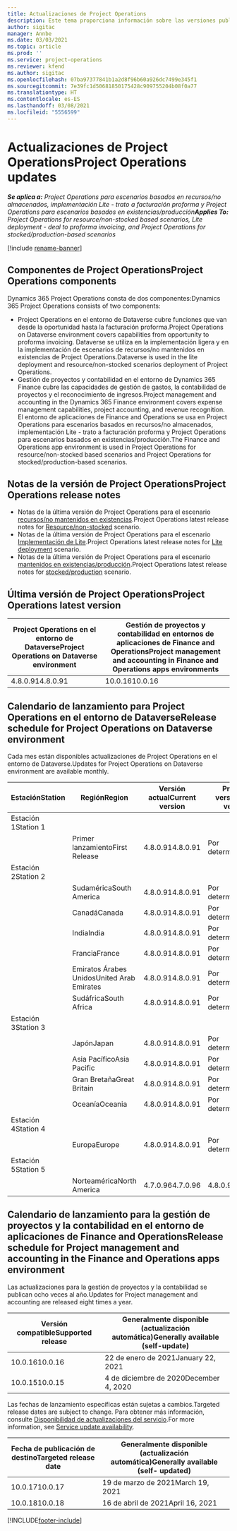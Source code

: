 ```yaml
---
title: Actualizaciones de Project Operations
description: Este tema proporciona información sobre las versiones publicadas de Dynamics 365 Project Operations.
author: sigitac
manager: Annbe
ms.date: 03/03/2021
ms.topic: article
ms.prod: ''
ms.service: project-operations
ms.reviewer: kfend
ms.author: sigitac
ms.openlocfilehash: 07ba97377841b1a2d8f96b60a926dc7499e345f1
ms.sourcegitcommit: 7e39fc1d50681850175428c909755204b08f0a77
ms.translationtype: HT
ms.contentlocale: es-ES
ms.lasthandoff: 03/08/2021
ms.locfileid: "5556599"
---
```

# <a name="project-operations-updates"></a><span data-ttu-id="e47e5-103">Actualizaciones de Project Operations</span><span class="sxs-lookup"><span data-stu-id="e47e5-103">Project Operations updates</span></span>

<span data-ttu-id="e47e5-104">_**Se aplica a:** Project Operations para escenarios basados en recursos/no almacenados, implementación Lite - trato a facturación proforma y Project Operations para escenarios basados en existencias/producción_</span><span class="sxs-lookup"><span data-stu-id="e47e5-104">_**Applies To:** Project Operations for resource/non-stocked based scenarios, Lite deployment - deal to proforma invoicing, and Project Operations for stocked/production-based scenarios_</span></span>

[!include [rename-banner](~/includes/cc-data-platform-banner.md)]

## <a name="project-operations-components"></a><span data-ttu-id="e47e5-105">Componentes de Project Operations</span><span class="sxs-lookup"><span data-stu-id="e47e5-105">Project Operations components</span></span>

<span data-ttu-id="e47e5-106">Dynamics 365 Project Operations consta de dos componentes:</span><span class="sxs-lookup"><span data-stu-id="e47e5-106">Dynamics 365 Project Operations consists of two components:</span></span>

- <span data-ttu-id="e47e5-107">Project Operations en el entorno de Dataverse cubre funciones que van desde la oportunidad hasta la facturación proforma.</span><span class="sxs-lookup"><span data-stu-id="e47e5-107">Project Operations on Dataverse environment covers capabilities from opportunity to proforma invoicing.</span></span> <span data-ttu-id="e47e5-108">Dataverse se utiliza en la implementación ligera y en la implementación de escenarios de recursos/no mantenidos en existencias de Project Operations.</span><span class="sxs-lookup"><span data-stu-id="e47e5-108">Dataverse is used in the lite deployment and resource/non-stocked scenarios deployment of Project Operations.</span></span>
- <span data-ttu-id="e47e5-109">Gestión de proyectos y contabilidad en el entorno de Dynamics 365 Finance cubre las capacidades de gestión de gastos, la contabilidad de proyectos y el reconocimiento de ingresos.</span><span class="sxs-lookup"><span data-stu-id="e47e5-109">Project management and accounting in the Dynamics 365 Finance environment covers expense management capabilities, project accounting, and revenue recognition.</span></span> <span data-ttu-id="e47e5-110">El entorno de aplicaciones de Finance and Operations se usa en Project Operations para escenarios basados en recursos/no almacenados, implementación Lite - trato a facturación proforma y Project Operations para escenarios basados en existencias/producción.</span><span class="sxs-lookup"><span data-stu-id="e47e5-110">The Finance and Operations app environment is used in Project Operations for resource/non-stocked based scenarios and Project Operations for stocked/production-based scenarios.</span></span>

## <a name="project-operations-release-notes"></a><span data-ttu-id="e47e5-111">Notas de la versión de Project Operations</span><span class="sxs-lookup"><span data-stu-id="e47e5-111">Project Operations release notes</span></span>
- <span data-ttu-id="e47e5-112">Notas de la última versión de Project Operations para el escenario [recursos/no mantenidos en existencias](whats-new-mar-2021-resource-based.md).</span><span class="sxs-lookup"><span data-stu-id="e47e5-112">Project Operations latest release notes for [Resource/non-stocked](whats-new-mar-2021-resource-based.md) scenario.</span></span>
- <span data-ttu-id="e47e5-113">Notas de la última versión de Project Operations para el escenario [Implementación de Lite](../pro/whats-new/whats-new-mar-2021-lite.md).</span><span class="sxs-lookup"><span data-stu-id="e47e5-113">Project Operations latest release notes for [Lite deployment](../pro/whats-new/whats-new-mar-2021-lite.md) scenario.</span></span>
- <span data-ttu-id="e47e5-114">Notas de la última versión de Project Operations para el escenario [mantenidos en existencias/producción](../prod-pma/whats-new/whats-new-jan-2021-stocked.md).</span><span class="sxs-lookup"><span data-stu-id="e47e5-114">Project Operations latest release notes for [stocked/production](../prod-pma/whats-new/whats-new-jan-2021-stocked.md) scenario.</span></span>

## <a name="project-operations-latest-version"></a><span data-ttu-id="e47e5-115">Última versión de Project Operations</span><span class="sxs-lookup"><span data-stu-id="e47e5-115">Project Operations latest version</span></span>

| <span data-ttu-id="e47e5-116">Project Operations en el entorno de Dataverse</span><span class="sxs-lookup"><span data-stu-id="e47e5-116">Project Operations on Dataverse environment</span></span> | <span data-ttu-id="e47e5-117">Gestión de proyectos y contabilidad en entornos de aplicaciones de Finance and Operations</span><span class="sxs-lookup"><span data-stu-id="e47e5-117">Project management and accounting in Finance and Operations apps environments</span></span> |
| --- | --- |
| <span data-ttu-id="e47e5-118">4.8.0.91</span><span class="sxs-lookup"><span data-stu-id="e47e5-118">4.8.0.91</span></span> | <span data-ttu-id="e47e5-119">10.0.16</span><span class="sxs-lookup"><span data-stu-id="e47e5-119">10.0.16</span></span> |

## <a name="release-schedule-for-project-operations-on-dataverse-environment"></a><span data-ttu-id="e47e5-120">Calendario de lanzamiento para Project Operations en el entorno de Dataverse</span><span class="sxs-lookup"><span data-stu-id="e47e5-120">Release schedule for Project Operations on Dataverse environment</span></span>

<span data-ttu-id="e47e5-121">Cada mes están disponibles actualizaciones de Project Operations en el entorno de Dataverse.</span><span class="sxs-lookup"><span data-stu-id="e47e5-121">Updates for Project Operations on Dataverse environment are available monthly.</span></span> 

| <span data-ttu-id="e47e5-122">Estación</span><span class="sxs-lookup"><span data-stu-id="e47e5-122">Station</span></span>   | <span data-ttu-id="e47e5-123">Región</span><span class="sxs-lookup"><span data-stu-id="e47e5-123">Region</span></span>        | <span data-ttu-id="e47e5-124">Versión actual</span><span class="sxs-lookup"><span data-stu-id="e47e5-124">Current version</span></span> | <span data-ttu-id="e47e5-125">Próxima versión</span><span class="sxs-lookup"><span data-stu-id="e47e5-125">Next version</span></span> | <span data-ttu-id="e47e5-126">Generalmente disponible</span><span class="sxs-lookup"><span data-stu-id="e47e5-126">Generally available</span></span> |
|-----------|---------------|-----------------|--------------|---------------------|
| <span data-ttu-id="e47e5-127">Estación 1</span><span class="sxs-lookup"><span data-stu-id="e47e5-127">Station 1</span></span> |   &nbsp;      |    &nbsp;       | &nbsp;       |      &nbsp;         |
|   &nbsp;  | <span data-ttu-id="e47e5-128">Primer lanzamiento</span><span class="sxs-lookup"><span data-stu-id="e47e5-128">First Release</span></span> |  <span data-ttu-id="e47e5-129">4.8.0.91</span><span class="sxs-lookup"><span data-stu-id="e47e5-129">4.8.0.91</span></span>       | <span data-ttu-id="e47e5-130">Por determinar</span><span class="sxs-lookup"><span data-stu-id="e47e5-130">TBD</span></span>     | <span data-ttu-id="e47e5-131">02-Abr-21</span><span class="sxs-lookup"><span data-stu-id="e47e5-131">02-Apr-21</span></span>           |
| <span data-ttu-id="e47e5-132">Estación 2</span><span class="sxs-lookup"><span data-stu-id="e47e5-132">Station 2</span></span> |   &nbsp;      |    &nbsp;       | &nbsp;       |      &nbsp;         |
|   &nbsp;  | <span data-ttu-id="e47e5-133">Sudamérica</span><span class="sxs-lookup"><span data-stu-id="e47e5-133">South America</span></span> |  <span data-ttu-id="e47e5-134">4.8.0.91</span><span class="sxs-lookup"><span data-stu-id="e47e5-134">4.8.0.91</span></span>       | <span data-ttu-id="e47e5-135">Por determinar</span><span class="sxs-lookup"><span data-stu-id="e47e5-135">TBD</span></span>     | <span data-ttu-id="e47e5-136">02-Abr-21</span><span class="sxs-lookup"><span data-stu-id="e47e5-136">02-Apr-21</span></span>           |
|    &nbsp; | <span data-ttu-id="e47e5-137">Canadá</span><span class="sxs-lookup"><span data-stu-id="e47e5-137">Canada</span></span>        |  <span data-ttu-id="e47e5-138">4.8.0.91</span><span class="sxs-lookup"><span data-stu-id="e47e5-138">4.8.0.91</span></span>       | <span data-ttu-id="e47e5-139">Por determinar</span><span class="sxs-lookup"><span data-stu-id="e47e5-139">TBD</span></span>     | <span data-ttu-id="e47e5-140">02-Abr-21</span><span class="sxs-lookup"><span data-stu-id="e47e5-140">02-Apr-21</span></span>           |
|   &nbsp;  | <span data-ttu-id="e47e5-141">India</span><span class="sxs-lookup"><span data-stu-id="e47e5-141">India</span></span>         |  <span data-ttu-id="e47e5-142">4.8.0.91</span><span class="sxs-lookup"><span data-stu-id="e47e5-142">4.8.0.91</span></span>       | <span data-ttu-id="e47e5-143">Por determinar</span><span class="sxs-lookup"><span data-stu-id="e47e5-143">TBD</span></span>     | <span data-ttu-id="e47e5-144">02-Abr-21</span><span class="sxs-lookup"><span data-stu-id="e47e5-144">02-Apr-21</span></span>           |
|   &nbsp;  | <span data-ttu-id="e47e5-145">Francia</span><span class="sxs-lookup"><span data-stu-id="e47e5-145">France</span></span>         |  <span data-ttu-id="e47e5-146">4.8.0.91</span><span class="sxs-lookup"><span data-stu-id="e47e5-146">4.8.0.91</span></span>       | <span data-ttu-id="e47e5-147">Por determinar</span><span class="sxs-lookup"><span data-stu-id="e47e5-147">TBD</span></span>     | <span data-ttu-id="e47e5-148">02-Abr-21</span><span class="sxs-lookup"><span data-stu-id="e47e5-148">02-Apr-21</span></span>           |
|   &nbsp;  | <span data-ttu-id="e47e5-149">Emiratos Árabes Unidos</span><span class="sxs-lookup"><span data-stu-id="e47e5-149">United Arab Emirates</span></span>         |  <span data-ttu-id="e47e5-150">4.8.0.91</span><span class="sxs-lookup"><span data-stu-id="e47e5-150">4.8.0.91</span></span>       | <span data-ttu-id="e47e5-151">Por determinar</span><span class="sxs-lookup"><span data-stu-id="e47e5-151">TBD</span></span>     | <span data-ttu-id="e47e5-152">02-Abr-21</span><span class="sxs-lookup"><span data-stu-id="e47e5-152">02-Apr-21</span></span>           |
|   &nbsp;  | <span data-ttu-id="e47e5-153">Sudáfrica</span><span class="sxs-lookup"><span data-stu-id="e47e5-153">South Africa</span></span>         |  <span data-ttu-id="e47e5-154">4.8.0.91</span><span class="sxs-lookup"><span data-stu-id="e47e5-154">4.8.0.91</span></span>       | <span data-ttu-id="e47e5-155">Por determinar</span><span class="sxs-lookup"><span data-stu-id="e47e5-155">TBD</span></span>     | <span data-ttu-id="e47e5-156">02-Abr-21</span><span class="sxs-lookup"><span data-stu-id="e47e5-156">02-Apr-21</span></span>           |
| <span data-ttu-id="e47e5-157">Estación 3</span><span class="sxs-lookup"><span data-stu-id="e47e5-157">Station 3</span></span>  |      &nbsp;   |     &nbsp;      |     &nbsp;   |      &nbsp;         |
|   &nbsp;  | <span data-ttu-id="e47e5-158">Japón</span><span class="sxs-lookup"><span data-stu-id="e47e5-158">Japan</span></span>         |  <span data-ttu-id="e47e5-159">4.8.0.91</span><span class="sxs-lookup"><span data-stu-id="e47e5-159">4.8.0.91</span></span>       | <span data-ttu-id="e47e5-160">Por determinar</span><span class="sxs-lookup"><span data-stu-id="e47e5-160">TBD</span></span>     | <span data-ttu-id="e47e5-161">09-Abr-21</span><span class="sxs-lookup"><span data-stu-id="e47e5-161">09-Apr-21</span></span>           |
|   &nbsp;  | <span data-ttu-id="e47e5-162">Asia Pacífico</span><span class="sxs-lookup"><span data-stu-id="e47e5-162">Asia Pacific</span></span>  |  <span data-ttu-id="e47e5-163">4.8.0.91</span><span class="sxs-lookup"><span data-stu-id="e47e5-163">4.8.0.91</span></span>       | <span data-ttu-id="e47e5-164">Por determinar</span><span class="sxs-lookup"><span data-stu-id="e47e5-164">TBD</span></span>     | <span data-ttu-id="e47e5-165">09-Abr-21</span><span class="sxs-lookup"><span data-stu-id="e47e5-165">09-Apr-21</span></span>           |
|   &nbsp;  | <span data-ttu-id="e47e5-166">Gran Bretaña</span><span class="sxs-lookup"><span data-stu-id="e47e5-166">Great Britain</span></span> |  <span data-ttu-id="e47e5-167">4.8.0.91</span><span class="sxs-lookup"><span data-stu-id="e47e5-167">4.8.0.91</span></span>       | <span data-ttu-id="e47e5-168">Por determinar</span><span class="sxs-lookup"><span data-stu-id="e47e5-168">TBD</span></span>     | <span data-ttu-id="e47e5-169">09-Abr-21</span><span class="sxs-lookup"><span data-stu-id="e47e5-169">09-Apr-21</span></span>           |
|   &nbsp;  | <span data-ttu-id="e47e5-170">Oceanía</span><span class="sxs-lookup"><span data-stu-id="e47e5-170">Oceania</span></span>       |  <span data-ttu-id="e47e5-171">4.8.0.91</span><span class="sxs-lookup"><span data-stu-id="e47e5-171">4.8.0.91</span></span>       | <span data-ttu-id="e47e5-172">Por determinar</span><span class="sxs-lookup"><span data-stu-id="e47e5-172">TBD</span></span>     | <span data-ttu-id="e47e5-173">09-Abr-21</span><span class="sxs-lookup"><span data-stu-id="e47e5-173">09-Apr-21</span></span>           |
| <span data-ttu-id="e47e5-174">Estación 4</span><span class="sxs-lookup"><span data-stu-id="e47e5-174">Station 4</span></span> |     &nbsp;    |     &nbsp;      |     &nbsp;   |      &nbsp;         |
|   &nbsp;  | <span data-ttu-id="e47e5-175">Europa</span><span class="sxs-lookup"><span data-stu-id="e47e5-175">Europe</span></span>        |  <span data-ttu-id="e47e5-176">4.8.0.91</span><span class="sxs-lookup"><span data-stu-id="e47e5-176">4.8.0.91</span></span>       | <span data-ttu-id="e47e5-177">Por determinar</span><span class="sxs-lookup"><span data-stu-id="e47e5-177">TBD</span></span>     | <span data-ttu-id="e47e5-178">16-Abr-21</span><span class="sxs-lookup"><span data-stu-id="e47e5-178">16-Apr-21</span></span>           |
| <span data-ttu-id="e47e5-179">Estación 5</span><span class="sxs-lookup"><span data-stu-id="e47e5-179">Station 5</span></span> |     &nbsp;    |     &nbsp;      |     &nbsp;   |      &nbsp;         |
|   &nbsp;  | <span data-ttu-id="e47e5-180">Norteamérica</span><span class="sxs-lookup"><span data-stu-id="e47e5-180">North America</span></span> |  <span data-ttu-id="e47e5-181">4.7.0.96</span><span class="sxs-lookup"><span data-stu-id="e47e5-181">4.7.0.96</span></span>       | <span data-ttu-id="e47e5-182">4.8.0.91</span><span class="sxs-lookup"><span data-stu-id="e47e5-182">4.8.0.91</span></span>     | <span data-ttu-id="e47e5-183">12-Mar-21</span><span class="sxs-lookup"><span data-stu-id="e47e5-183">12-Mar-21</span></span>           |

## <a name="release-schedule-for-project-management-and-accounting-in-the-finance-and-operations-apps-environment"></a><span data-ttu-id="e47e5-184">Calendario de lanzamiento para la gestión de proyectos y la contabilidad en el entorno de aplicaciones de Finance and Operations</span><span class="sxs-lookup"><span data-stu-id="e47e5-184">Release schedule for Project management and accounting in the Finance and Operations apps environment</span></span>

<span data-ttu-id="e47e5-185">Las actualizaciones para la gestión de proyectos y la contabilidad se publican ocho veces al año.</span><span class="sxs-lookup"><span data-stu-id="e47e5-185">Updates for Project management and accounting are released eight times a year.</span></span>

| <span data-ttu-id="e47e5-186">Versión compatible</span><span class="sxs-lookup"><span data-stu-id="e47e5-186">Supported release</span></span> | <span data-ttu-id="e47e5-187">Generalmente disponible (actualización automática)</span><span class="sxs-lookup"><span data-stu-id="e47e5-187">Generally available (self-update)</span></span> |
| --- | --- |
| <span data-ttu-id="e47e5-188">10.0.16</span><span class="sxs-lookup"><span data-stu-id="e47e5-188">10.0.16</span></span> | <span data-ttu-id="e47e5-189">22 de enero de 2021</span><span class="sxs-lookup"><span data-stu-id="e47e5-189">January 22, 2021</span></span> |
| <span data-ttu-id="e47e5-190">10.0.15</span><span class="sxs-lookup"><span data-stu-id="e47e5-190">10.0.15</span></span> | <span data-ttu-id="e47e5-191">4 de diciembre de 2020</span><span class="sxs-lookup"><span data-stu-id="e47e5-191">December 4, 2020</span></span> |


<span data-ttu-id="e47e5-192">Las fechas de lanzamiento específicas están sujetas a cambios.</span><span class="sxs-lookup"><span data-stu-id="e47e5-192">Targeted release dates are subject to change.</span></span> <span data-ttu-id="e47e5-193">Para obtener más información, consulte [Disponibilidad de actualizaciones del servicio](https://docs.microsoft.com/dynamics365/fin-ops-core/fin-ops/get-started/public-preview-releases?toc=/dynamics365/finance/toc.json).</span><span class="sxs-lookup"><span data-stu-id="e47e5-193">For more information, see [Service update availability](https://docs.microsoft.com/dynamics365/fin-ops-core/fin-ops/get-started/public-preview-releases?toc=/dynamics365/finance/toc.json).</span></span>

| <span data-ttu-id="e47e5-194">Fecha de publicación de destino</span><span class="sxs-lookup"><span data-stu-id="e47e5-194">Targeted release date</span></span> | <span data-ttu-id="e47e5-195">Generalmente disponible (actualización automática)</span><span class="sxs-lookup"><span data-stu-id="e47e5-195">Generally available (self- updated)</span></span> |
| --- | --- |
| <span data-ttu-id="e47e5-196">10.0.17</span><span class="sxs-lookup"><span data-stu-id="e47e5-196">10.0.17</span></span> | <span data-ttu-id="e47e5-197">19 de marzo de 2021</span><span class="sxs-lookup"><span data-stu-id="e47e5-197">March 19, 2021</span></span> |
| <span data-ttu-id="e47e5-198">10.0.18</span><span class="sxs-lookup"><span data-stu-id="e47e5-198">10.0.18</span></span> | <span data-ttu-id="e47e5-199">16 de abril de 2021</span><span class="sxs-lookup"><span data-stu-id="e47e5-199">April 16, 2021</span></span> |


[!INCLUDE[footer-include](../includes/footer-banner.md)]
